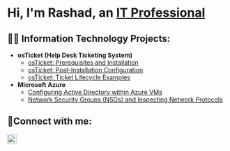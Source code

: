 <h1>Hi, I'm Rashad, an <a href="https://linkedin.com/in/rashad-bealer">IT Professional</a></h1>

<h2>👨‍💻 Information Technology Projects:</h2>

- <b>osTicket (Help Desk Ticketing System)</b>
  - [osTicket: Prerequisites and Installation](https://github.com/RashadBealer/osticket-prereqs)
  - [osTicket: Post-Installation Configuration](https://github.com/RashadBealer/post-install-config)
  - [osTicket: Ticket Lifecycle Examples](https://github.com/RashadBealer/ticket-lifecycle)
- <b>Microsoft Azure</b>
  - [Configuring  Active Directory within Azure VMs](https://github.com/RashadBealer/configure-ad)
  - [Network Security Groups (NSGs) and Inspecting Network Protocols](https://github.com/RashadBealer/azure-network-protocols)

<h2>🤳Connect with me:</h2>


[<img align="left" alt="Josh | LinkedIn" width="22px" src="https://cdn.jsdelivr.net/npm/simple-icons@v3/icons/linkedin.svg" />][linkedin]


[twitter]: https://twitter.com
[instagram]: https://www.instagram.com
[linkedin]: https://www.linkedin.com/in/rashad-bealer/
